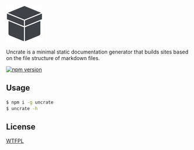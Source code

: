 ![Uncrate logo](logo.png?raw=true)

Uncrate is a minimal static documentation generator that builds sites based on the file structure of markdown files.

[![npm version](https://badge.fury.io/js/uncrate.svg)](https://badge.fury.io/js/uncrate)

## Usage

```sh
$ npm i -g uncrate
$ uncrate -h
```

## License

[WTFPL](http://www.wtfpl.net/)
